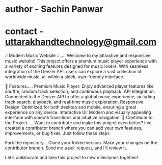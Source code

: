 # author - Sachin Panwar
# contact - uttarakhandtechnology@gmail.com

🎶 Modern Music Website 🎶.....
Welcome to my attractive and responsive music website! This project offers a premium music player experience with a variety of exciting features designed for music lovers. With seamless integration of the Deezer API, users can explore a vast collection of worldwide music, all within a sleek, user-friendly interface.

🚀 Features.....
Premium Music Player: Enjoy advanced player features like shuffle, random track selection, and continuous playback.
API Integration: Connected to the Deezer API to offer a global music experience, including track search, playback, and real-time music exploration.
Responsive Design: Optimized for both desktop and mobile, ensuring a great experience on any device.
Interactive UI: Modern and visually appealing interface with smooth transitions and intuitive navigation.
🌟 Contribute to the Project.....
Want to contribute and make this project even better? I’ve created a contributor branch where you can add your own features, improvements, or bug fixes. Just follow these steps:

Fork the repository...
Clone your forked version.
Make your changes on the contributor branch.
Send me a pull request, and I’ll review it.


Let’s collaborate and take this project to new milestones together!